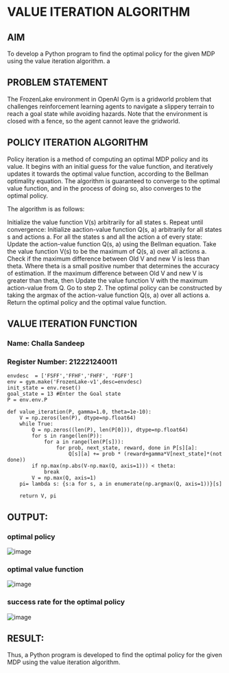 # VALUE ITERATION ALGORITHM

## AIM
To develop a Python program to find the optimal policy for the given MDP using the value iteration algorithm.
a
## PROBLEM STATEMENT
The FrozenLake environment in OpenAI Gym is a gridworld problem that challenges reinforcement learning agents to navigate a slippery terrain to reach a goal state while avoiding hazards. Note that the environment is closed with a fence, so the agent cannot leave the gridworld.

## POLICY ITERATION ALGORITHM
Policy iteration is a method of computing an optimal MDP policy and its value.
It begins with an initial guess for the value function, and iteratively updates it towards the optimal value function, according to the Bellman optimality equation.
The algorithm is guaranteed to converge to the optimal value function, and in the process of doing so, also converges to the optimal policy.

The algorithm is as follows:

Initialize the value function V(s) arbitrarily for all states s.
Repeat until convergence:
Initialize aaction-value function Q(s, a) arbitrarily for all states s and actions a.
For all the states s and all the action a of every state:
Update the action-value function Q(s, a) using the Bellman equation.
Take the value function V(s) to be the maximum of Q(s, a) over all actions a.
Check if the maximum difference between Old V and new V is less than theta.
Where theta is a small positive number that determines the accuracy of estimation.
If the maximum difference between Old V and new V is greater than theta, then
Update the value function V with the maximum action-value from Q.
Go to step 2.
The optimal policy can be constructed by taking the argmax of the action-value function Q(s, a) over all actions a.
Return the optimal policy and the optimal value function.

## VALUE ITERATION FUNCTION
### Name: Challa Sandeep
### Register Number: 212221240011
```
envdesc  = ['FSFF','FFHF','FHFF', 'FGFF']
env = gym.make('FrozenLake-v1',desc=envdesc)
init_state = env.reset()
goal_state = 13 #Enter the Goal state
P = env.env.P
```
```
def value_iteration(P, gamma=1.0, theta=1e-10):
    V = np.zeros(len(P), dtype=np.float64)
    while True:
        Q = np.zeros((len(P), len(P[0])), dtype=np.float64)
        for s in range(len(P)):
            for a in range(len(P[s])):
                for prob, next_state, reward, done in P[s][a]:
                    Q[s][a] += prob * (reward+gamma*V[next_state]*(not done))
        if np.max(np.abs(V-np.max(Q, axis=1))) < theta:
            break
        V = np.max(Q, axis=1)
    pi= lambda s: {s:a for s, a in enumerate(np.argmax(Q, axis=1))}[s]

    return V, pi
```

## OUTPUT:
### optimal policy
![image](https://github.com/user-attachments/assets/e6553849-26d6-45cb-b6f8-45a0738e7405)
### optimal value function
![image](https://github.com/user-attachments/assets/00848bd3-9ec2-4f38-8504-a9e47eaed2a2)
### success rate for the optimal policy
![image](https://github.com/user-attachments/assets/e3171749-dd58-4f09-9c27-365297f23fa4)

## RESULT:
Thus, a Python program is developed to find the optimal policy for the given MDP using the value iteration algorithm.




